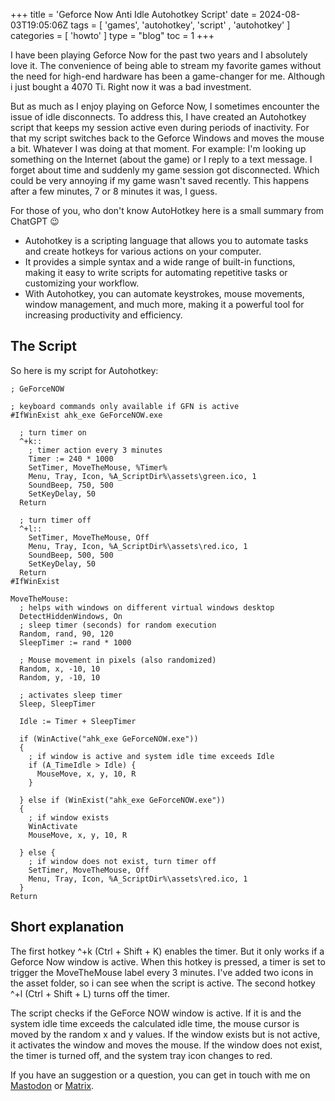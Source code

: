 +++
title = 'Geforce Now Anti Idle Autohotkey Script'
date = 2024-08-03T19:05:06Z
tags = [ 'games', 'autohotkey', 'script' , 'autohotkey' ]
categories = [ 'howto' ]
type = "blog"
toc = 1
+++

I have been playing Geforce Now for the past two years and I absolutely love it. The convenience of being able to stream my favorite games without the need for high-end hardware has been a game-changer for me. Although i just bought a 4070 Ti. Right now it was a bad investment.  

But as much as I enjoy playing on Geforce Now, I sometimes encounter the issue of idle disconnects. To address this, I have created an Autohotkey script that keeps my session active even during periods of inactivity. For that my script switches back to the Geforce Windows and moves the mouse a bit. Whatever I was doing at that moment. For example: I'm looking up something on the Internet (about the game) or I reply to a text message. I forget about time and suddenly my game session got disconnected. Which could be very annoying if my game wasn't saved recently. This happens after a few minutes, 7 or 8 minutes it was, I guess.  

For those of you, who don't know AutoHotkey here is a small summary from ChatGPT :wink:

* Autohotkey is a scripting language that allows you to automate tasks and create hotkeys for various actions on your computer.
* It provides a simple syntax and a wide range of built-in functions, making it easy to write scripts for automating repetitive tasks or customizing your workflow.
* With Autohotkey, you can automate keystrokes, mouse movements, window management, and much more, making it a powerful tool for increasing productivity and efficiency.

## The Script

So here is my script for Autohotkey:

```autohotkey
; GeForceNOW

; keyboard commands only available if GFN is active
#IfWinExist ahk_exe GeForceNOW.exe

  ; turn timer on
  ^+k::
    ; timer action every 3 minutes
    Timer := 240 * 1000
    SetTimer, MoveTheMouse, %Timer%
    Menu, Tray, Icon, %A_ScriptDir%\assets\green.ico, 1
    SoundBeep, 750, 500
    SetKeyDelay, 50
  Return

  ; turn timer off
  ^+l::
    SetTimer, MoveTheMouse, Off
    Menu, Tray, Icon, %A_ScriptDir%\assets\red.ico, 1
    SoundBeep, 500, 500
    SetKeyDelay, 50
  Return
#IfWinExist

MoveTheMouse:
  ; helps with windows on different virtual windows desktop
  DetectHiddenWindows, On
  ; sleep timer (seconds) for random execution
  Random, rand, 90, 120
  SleepTimer := rand * 1000

  ; Mouse movement in pixels (also randomized)
  Random, x, -10, 10
  Random, y, -10, 10

  ; activates sleep timer
  Sleep, SleepTimer

  Idle := Timer + SleepTimer

  if (WinActive("ahk_exe GeForceNOW.exe"))
  {
    ; if window is active and system idle time exceeds Idle
    if (A_TimeIdle > Idle) {
      MouseMove, x, y, 10, R
    }

  } else if (WinExist("ahk_exe GeForceNOW.exe"))
  {
    ; if window exists
    WinActivate
    MouseMove, x, y, 10, R

  } else {
    ; if window does not exist, turn timer off
    SetTimer, MoveTheMouse, Off
    Menu, Tray, Icon, %A_ScriptDir%\assets\red.ico, 1
  }
Return
```

## Short explanation

The first hotkey ^+k (Ctrl + Shift + K) enables the timer. But it only works if a Geforce Now window is active. When this hotkey is pressed, a timer is set to trigger the MoveTheMouse label every 3 minutes.  I've added two icons in the asset folder, so i can see when the script is active. The second hotkey ^+l (Ctrl + Shift + L) turns off the timer.  

The script checks if the GeForce NOW window is active. If it is and the system idle time exceeds the calculated idle time, the mouse cursor is moved by the random x and y values. If the window exists but is not active, it activates the window and moves the mouse. If the window does not exist, the timer is turned off, and the system tray icon changes to red.  

If you have an suggestion or a question, you can get in touch with me on [Mastodon](https://chaos.social/@cloonix/) or [Matrix](https://matrix.to/#/@cloonix:matrix.org).  
